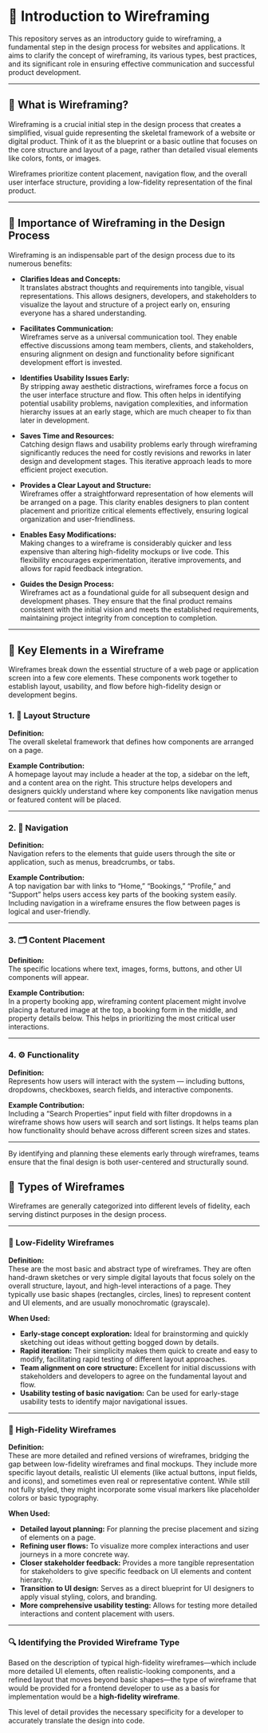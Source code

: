 # 🧩 Introduction to Wireframing

This repository serves as an introductory guide to wireframing, a fundamental step in the design process for websites and applications. It aims to clarify the concept of wireframing, its various types, best practices, and its significant role in ensuring effective communication and successful product development.

---

## 📌 What is Wireframing?

Wireframing is a crucial initial step in the design process that creates a simplified, visual guide representing the skeletal framework of a website or digital product. Think of it as the blueprint or a basic outline that focuses on the core structure and layout of a page, rather than detailed visual elements like colors, fonts, or images.

Wireframes prioritize content placement, navigation flow, and the overall user interface structure, providing a low-fidelity representation of the final product.

---

## 🚀 Importance of Wireframing in the Design Process

Wireframing is an indispensable part of the design process due to its numerous benefits:

- **Clarifies Ideas and Concepts:**  
  It translates abstract thoughts and requirements into tangible, visual representations. This allows designers, developers, and stakeholders to visualize the layout and structure of a project early on, ensuring everyone has a shared understanding.

- **Facilitates Communication:**  
  Wireframes serve as a universal communication tool. They enable effective discussions among team members, clients, and stakeholders, ensuring alignment on design and functionality before significant development effort is invested.

- **Identifies Usability Issues Early:**  
  By stripping away aesthetic distractions, wireframes force a focus on the user interface structure and flow. This often helps in identifying potential usability problems, navigation complexities, and information hierarchy issues at an early stage, which are much cheaper to fix than later in development.

- **Saves Time and Resources:**  
  Catching design flaws and usability problems early through wireframing significantly reduces the need for costly revisions and reworks in later design and development stages. This iterative approach leads to more efficient project execution.

- **Provides a Clear Layout and Structure:**  
  Wireframes offer a straightforward representation of how elements will be arranged on a page. This clarity enables designers to plan content placement and prioritize critical elements effectively, ensuring logical organization and user-friendliness.

- **Enables Easy Modifications:**  
  Making changes to a wireframe is considerably quicker and less expensive than altering high-fidelity mockups or live code. This flexibility encourages experimentation, iterative improvements, and allows for rapid feedback integration.

- **Guides the Design Process:**  
  Wireframes act as a foundational guide for all subsequent design and development phases. They ensure that the final product remains consistent with the initial vision and meets the established requirements, maintaining project integrity from conception to completion.


---

## 🧱 Key Elements in a Wireframe

Wireframes break down the essential structure of a web page or application screen into a few core elements. These components work together to establish layout, usability, and flow before high-fidelity design or development begins.

### 1. 📐 Layout Structure

**Definition:**  
The overall skeletal framework that defines how components are arranged on a page.

**Example Contribution:**  
A homepage layout may include a header at the top, a sidebar on the left, and a content area on the right. This structure helps developers and designers quickly understand where key components like navigation menus or featured content will be placed.

---

### 2. 🧭 Navigation

**Definition:**  
Navigation refers to the elements that guide users through the site or application, such as menus, breadcrumbs, or tabs.

**Example Contribution:**  
A top navigation bar with links to “Home,” “Bookings,” “Profile,” and “Support” helps users access key parts of the booking system easily. Including navigation in a wireframe ensures the flow between pages is logical and user-friendly.

---

### 3. 🗂️ Content Placement

**Definition:**  
The specific locations where text, images, forms, buttons, and other UI components will appear.

**Example Contribution:**  
In a property booking app, wireframing content placement might involve placing a featured image at the top, a booking form in the middle, and property details below. This helps in prioritizing the most critical user interactions.

---

### 4. ⚙️ Functionality

**Definition:**  
Represents how users will interact with the system — including buttons, dropdowns, checkboxes, search fields, and interactive components.

**Example Contribution:**  
Including a “Search Properties” input field with filter dropdowns in a wireframe shows how users will search and sort listings. It helps teams plan how functionality should behave across different screen sizes and states.

---

By identifying and planning these elements early through wireframes, teams ensure that the final design is both user-centered and structurally sound.



## 📐 Types of Wireframes

Wireframes are generally categorized into different levels of fidelity, each serving distinct purposes in the design process.

---

### 📝 Low-Fidelity Wireframes

**Definition:**  
These are the most basic and abstract type of wireframes. They are often hand-drawn sketches or very simple digital layouts that focus solely on the overall structure, layout, and high-level interactions of a page. They typically use basic shapes (rectangles, circles, lines) to represent content and UI elements, and are usually monochromatic (grayscale).

**When Used:**

- **Early-stage concept exploration:** Ideal for brainstorming and quickly sketching out ideas without getting bogged down by details.
- **Rapid iteration:** Their simplicity makes them quick to create and easy to modify, facilitating rapid testing of different layout approaches.
- **Team alignment on core structure:** Excellent for initial discussions with stakeholders and developers to agree on the fundamental layout and flow.
- **Usability testing of basic navigation:** Can be used for early-stage usability tests to identify major navigational issues.

---

### 🎨 High-Fidelity Wireframes

**Definition:**  
These are more detailed and refined versions of wireframes, bridging the gap between low-fidelity wireframes and final mockups. They include more specific layout details, realistic UI elements (like actual buttons, input fields, and icons), and sometimes even real or representative content. While still not fully styled, they might incorporate some visual markers like placeholder colors or basic typography.

**When Used:**

- **Detailed layout planning:** For planning the precise placement and sizing of elements on a page.
- **Refining user flows:** To visualize more complex interactions and user journeys in a more concrete way.
- **Closer stakeholder feedback:** Provides a more tangible representation for stakeholders to give specific feedback on UI elements and content hierarchy.
- **Transition to UI design:** Serves as a direct blueprint for UI designers to apply visual styling, colors, and branding.
- **More comprehensive usability testing:** Allows for testing more detailed interactions and content placement with users.

---

### 🔍 Identifying the Provided Wireframe Type

Based on the description of typical high-fidelity wireframes—which include more detailed UI elements, often realistic-looking components, and a refined layout that moves beyond basic shapes—the type of wireframe that would be provided for a frontend developer to use as a basis for implementation would be a **high-fidelity wireframe**.

This level of detail provides the necessary specificity for a developer to accurately translate the design into code.


